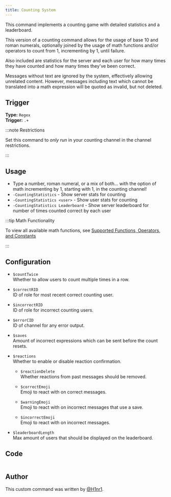 ```yaml
---
title: Counting System
---
```


This command implements a counting game with detailed statistics and a leaderboard.

This version of a counting command allows for the usage of base 10 and roman numerals, optionally joined by the usage of math functions and/or operators to count from 1, incrementing by 1, until failure.

Also included are statistics for the server and each user for how many times they have counted and how many times they've been correct.

Messages without text are ignored by the system, effectively allowing unrelated content. However, messages including text which cannot be translated into a math expression will be quoted as invalid, but not deleted.

## Trigger

**Type:** `Regex`<br />
**Trigger:** `.+`

:::note Restrictions

Set this command to _only run_ in your counting channel in the channel restrictions.

:::

## Usage

- Type a number, roman numeral, or a mix of both... with the option of math incrementing by 1, starting with 1, in the counting channel!
- `-CountingStatistics` - Show server stats for counting
- `-CountingStatistics <user>` - Show user stats for counting
- `-CountingStatistics Leaderboard` - Show server leaderboard for number of times counted correct by each user

:::tip Math Functionality

To view all available math functions, see [Supported Functions, Operators, and Constants](https://github.com/ei14/calc#supported-functions-operators-and-constants)

:::

## Configuration

- `$countTwice`<br />
  Whether to allow users to count multiple times in a row.

- `$correctRID`<br />
  ID of role for most recent correct counting user.

- `$incorrectRID`<br />
  ID of role for incorrect counting users.

- `$errorCID`<br />
  ID of channel for any error output.

- `$saves`<br />
  Amount of incorrect expressions which can be sent before the count resets.

- `$reactions`<br />
  Whether to enable or disable reaction confirmation.

  - `$reactionDelete`<br />
    Whether reactions from past messages should be removed.

  - `$correctEmoji`<br />
    Emoji to react with on correct messages.

  - `$warningEmoji`<br />
    Emoji to react with on incorrect messages that use a save.

  - `$incorrectEmoji`<br />
    Emoji to react with on incorrect messages.

- `$leaderboardLength`<br />
  Max amount of users that should be displayed on the leaderboard.

## Code

```gotmpl file=../../../src/fun/counting_v2.go.tmpl

```

## Author

This custom command was written by [@H1nr1](https://github.com/H1nr1).
